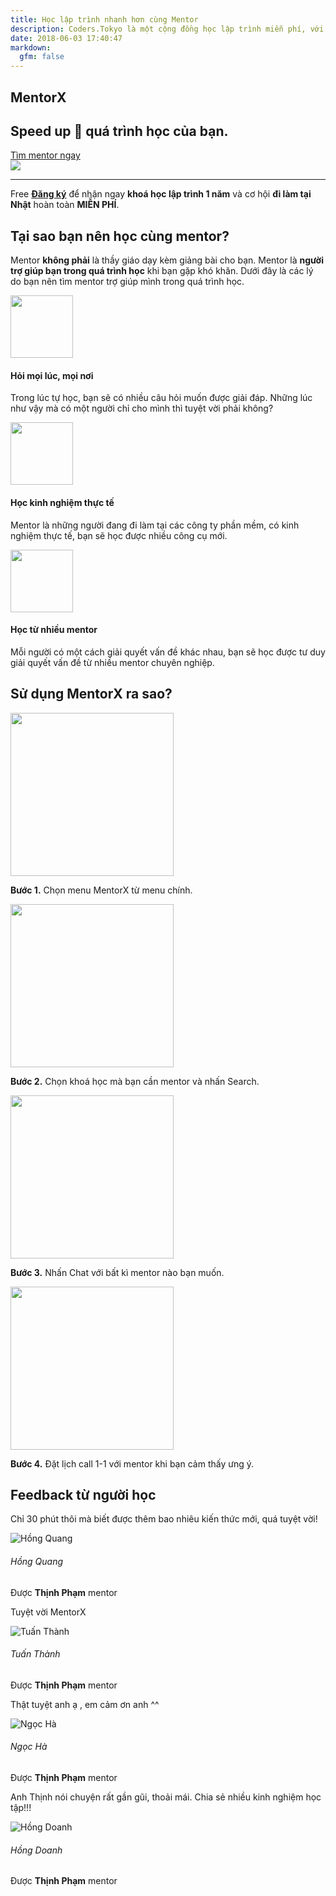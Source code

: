 ```yaml
---
title: Học lập trình nhanh hơn cùng Mentor
description: Coders.Tokyo là một cộng đồng học lập trình miễn phí, với mong muốn tất cả mọi người ở khắp nơi trên thế giới được học lập trình miễn phí.
date: 2018-06-03 17:40:47
markdown:
  gfm: false
---
```


<div class="main-container">
  <section class="cover height-80 text-center">
    <div class="container pos-vertical-center">
      <div class="row">
        <div class="col-md-10 col-lg-12">
          <h1 class="color--primary">MentorX</h1>
          <h2 class="h1">Speed up 🚀 quá trình học của bạn.</h2>
          <a class="btn btn--primary type--uppercase"
            href="https://school.coders.tokyo/coding-mentor"
            target="_blank">
            <span class="btn__text">
              Tìm mentor ngay
            </span>
          </a>
          <!--end of modal instance-->
        </div>
      </div>
      <!--end of row-->
    </div>
    <!--end of container-->
  </section>
  <img class="d-none" src="https://coders.tokyo/images/meta-cover.jpg" />

  <section class="cta cta-4 space--xxs unpad--bottom">
    <div class="container">
      <div class="row">
        <div class="col-md-12 text-center">
          <hr>
          <span class="label label--inline">Free</span>
          <span><a href="http://school.coders.tokyo/register" target="_blank"><b>Đăng ký</b></a> để nhận ngay <b class="color--primary-2">khoá học lập trình 1 năm</b> và cơ hội <b class="color--primary-2">đi làm tại Nhật</b> hoàn toàn <b class="color--primary-2">MIỄN PHÍ</b>.</span>
        </div>
      </div>
      <!--end of row-->
    </div>
    <!--end of container-->
  </section>

  <section>
    <div class="container">
        <div class="row justify-content-center pb-5">
            <div class="col-md-8 text-center">
                <h2>Tại sao bạn nên học cùng mentor?</h2>
                <p class="lead">
                    Mentor <b>không phải</b> là thầy giáo dạy kèm giảng bài cho bạn. Mentor là <b>người trợ giúp bạn trong quá trình học</b> khi bạn gặp khó khăn. Dưới đây là các lý do bạn nên tìm mentor trợ giúp mình trong quá trình học.
                </p>
            </div>
        </div>
        <div class="row">
            <div class="col-md-4">
                <div class="feature feature-3 boxed boxed--lg boxed--border">
                    <img height="100" src="/images/mentor/time-management.svg">
                    <h4>Hỏi mọi lúc, mọi nơi</h4>
                    <p>
                        Trong lúc tự học, bạn sẽ có nhiều câu hỏi muốn được giải đáp. Những lúc như vậy mà có một người chỉ cho mình thì tuyệt vời phải không?
                    </p>
                </div>
            </div>
            <div class="col-md-4">
                <div class="feature feature-3 boxed boxed--lg boxed--border">
                    <img height="100" src="/images/mentor/teaching.svg">
                    <h4>Học kinh nghiệm thực tế</h4>
                    <p>
                        Mentor là những người đang đi làm tại các công ty phần mềm, có kinh nghiệm thực tế, bạn sẽ học được nhiều công cụ mới.
                    </p>
                </div>
            </div>
            <div class="col-md-4">
                <div class="feature feature-3 boxed boxed--lg boxed--border">
                    <img height="100" src="/images/mentor/group.svg">
                    <h4>Học từ nhiều mentor</h4>
                    <p>
                        Mỗi người có một cách giải quyết vấn đề khác nhau, bạn sẽ học được tư duy giải quyết vấn đề từ nhiều mentor chuyên nghiệp.
                    </p>
                </div>
            </div>
        </div>
    </div>
  </section>

  <section>
    <div class="container">
      <div class="row pb-5">
        <div class="col-md-12 text-center">
            <h2>Sử dụng MentorX ra sao?</h2>
        </div>
      </div>
      <div class="row">
        <div class="col-md-3 text-center">
            <img width="261" src="/images/mentor/how-1.png">
            <p><b>Bước 1.</b> Chọn menu MentorX từ menu chính.</p>
        </div>
        <div class="col-md-3 text-center">
            <img width="261" src="/images/mentor/how-2.png">
            <p><b>Bước 2.</b> Chọn khoá học mà bạn cần mentor và nhấn Search.</p>
        </div>
        <div class="col-md-3 text-center">
            <img width="261" src="/images/mentor/how-3.png">
            <p><b>Bước 3.</b> Nhấn Chat với bất kì mentor nào bạn muốn.</p>
        </div>
        <div class="col-md-3 text-center">
            <img width="261" src="/images/mentor/how-4.png">
            <p><b>Bước 4.</b> Đặt lịch call 1-1 với mentor khi bạn cảm thấy ưng ý.</p>
        </div>
      </div>
      <!--end of row-->
    </div>
    <!--end of container-->
  </section>
 
  <section>
      <div class="container">
        <div class="row">
          <div class="col-md-12 text-center">
              <h2>
                  Feedback từ người học
              </h2>
          </div>
        </div>
        <div class="row">
            <div class="col-lg-3 col-md-6 mb35">
                                  <div class="box-feedback">
                                      <div class="box-feedback__content mb15">
                                          <p class="comment">
                                              Chỉ 30 phút thôi mà biết được thêm bao nhiêu kiến thức mới, quá tuyệt vời!
                                          </p>
                                      </div>
                                      <div class="box-feedback__info">
                                          <div class="row align-items-center">
                                              <div class="col-3">
                                                  <div class="box-feedback__avatar">
                                                      <img src="/images/avatar-default.svg" alt="Hồng Quang">
                                                  </div>
                                              </div>
                                              <div class="col-9">
                                                  <h6 class="box-feedback__name">
                                                      Hồng Quang
                                                  </h6>
                                                  <p class="box-feedback__mentor">
                                                      Được <strong>Thịnh Phạm</strong> mentor
                                                  </p>
                                              </div>
                                          </div>
                                      </div>
                                  </div>
                              </div>
            <div class="col-lg-3 col-md-6 mb35">
                            <div class="box-feedback">
                                <div class="box-feedback__content mb15">
                                    <p class="comment">
                                        Tuyệt vời MentorX
                                    </p>
                                </div>
                                <div class="box-feedback__info">
                                    <div class="row align-items-center">
                                        <div class="col-3">
                                            <div class="box-feedback__avatar">
                                                <img src="/images/avatar-default.svg" alt="Tuấn Thành">
                                            </div>
                                        </div>
                                        <div class="col-9">
                                            <h6 class="box-feedback__name">
                                                Tuấn Thành
                                            </h6>
                                            <p class="box-feedback__mentor">
                                                Được <strong>Thịnh Phạm</strong> mentor
                                            </p>
                                        </div>
                                    </div>
                                </div>
                            </div>
                        </div>
            <div class="col-lg-3 col-md-6 mb35">
                            <div class="box-feedback">
                                <div class="box-feedback__content mb15">
                                    <p class="comment">
                                        Thật tuyệt anh ạ , em cảm ơn anh ^^
                                    </p>
                                </div>
                                <div class="box-feedback__info">
                                    <div class="row align-items-center">
                                        <div class="col-3">
                                            <div class="box-feedback__avatar">
                                                <img src="/images/avatar-default.svg" alt="Ngọc Hà">
                                            </div>
                                        </div>
                                        <div class="col-9">
                                            <h6 class="box-feedback__name">
                                                Ngọc Hà
                                            </h6>
                                            <p class="box-feedback__mentor">
                                                Được <strong>Thịnh Phạm</strong> mentor
                                            </p>
                                        </div>
                                    </div>
                                </div>
                            </div>
                        </div>                              
            <div class="col-lg-3 col-md-6 mb35">
                            <div class="box-feedback">
                                <div class="box-feedback__content mb15">
                                    <p class="comment">
                                        Anh Thịnh nói chuyện rất gần gũi, thoải mái. Chia sẻ nhiều kinh nghiệm học tập!!!
                                    </p>
                                </div>
                                <div class="box-feedback__info">
                                    <div class="row align-items-center">
                                        <div class="col-3">
                                            <div class="box-feedback__avatar">
                                                <img src="/images/avatar-default.svg" alt="Hồng Doanh">
                                            </div>
                                        </div>
                                        <div class="col-9">
                                            <h6 class="box-feedback__name">
                                                Hồng Doanh
                                            </h6>
                                            <p class="box-feedback__mentor">
                                                Được <strong>Thịnh Phạm</strong> mentor
                                            </p>
                                        </div>
                                    </div>
                                </div>
                            </div>
                        </div>
        </div>
        <!--end of row-->
      </div>
      <!--end of container-->
    </section>
</h5>
